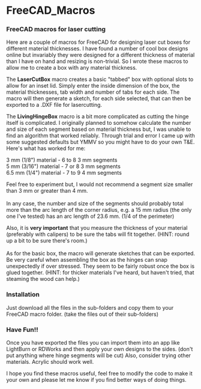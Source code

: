 # FreeCAD_Macros
### FreeCAD macros for laser cutting
Here are a couple of macros for FreeCAD for designing laser cut boxes for different material thicknesses.
I have found a number of cool box designs online but invariably they were designed for a different thickness
of material than I have on hand and resizing is non-trivial. So I wrote these macros to allow me to create a box
with any material thickness.

The **LaserCutBox** macro creates a basic "tabbed" box with optional slots to allow for an inset lid. Simply 
enter the inside dimension of the box, the material thicknesses, tab width and number of tabs for each side. 
The macro will then generate a sketch, for each side selected, that can then be exported to a .DXF file for 
lasercutting.

The **LivingHingeBox** macro is a bit more complicated as cutting the hinge itself is complicated.  I originally
planned to somehow calculate the number and size of each segment based on material thickness but, I was
unable to find an algorithm that worked reliably.  Through trial and error I came up with some suggested 
defaults but YMMV so you might have to do your own T&E.  Here's what has worked for me:

3 mm (1/8") material - 6 to 8 3 mm segments</br>
5 mm (3/16") material - 7 or 8 3 mm segments</br>
6.5 mm (1/4") material - 7 to 9 4 mm segments

Feel free to experiment but, I would not recommend a segment size smaller than 3 mm or greater 
than 4 mm.</br></br>
In any case, the number and size of the segments should probably total more than the arc length of the corner
radius, e.g. a 15 mm radius (the only one I've tested) has an arc length of 23.6 mm.
(1/4 of the perimeter)

Also, it is **very important** that you measure the thickness of your material (preferably with calipers) 
to be sure the tabs will fit together. (HINT: round up a bit to be sure there's room.)</br></br>
As for the basic box, the macro will generate sketches that can be exported.  Be very careful 
when assembling the box as the hinges can snap unexpectedly if over stressed. They seem to be fairly robust
once the box is glued together. (HINT: for thicker materials I've heard, but haven't tried, that 
steaming the wood can help.)
### Installation
Just download all the files in the sub-folders and copy them to your FreeCAD macro folder. (take the files
out of their sub-folders)
### Have Fun!!
Once you have exported the files you can import them into an app like LightBurn or RDWorks and then
apply your own designs to the sides. (don't put anything where hinge segments will be cut) 
Also, consider trying other materials. Acrylic should work well.

I hope you find these macros useful, feel free to modify the code to make it your own and please let 
me know if you find better ways of doing things.
